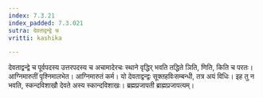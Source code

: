 ```yaml
---
index: 7.3.21
index_padded: 7.3.021
sutra: देवताद्वन्द्वे च
vritti: kashika

---
```

देवताद्वन्द्वे च पूर्वपदस्य उत्तरपदस्य च अचामादेरचः स्थाने वृद्धिर् भवति तद्धिते ञिति, णिति, किति च परतः। आग्निमारुतीं पृश्निमालभेत। आग्निमारुतं कर्म। यो देवताद्वन्द्वः सूक्तहविःसम्बन्धी, तत्र अयं विधिः। इह तु न भवति, स्कन्दविशाखौ देवते अस्य स्कान्दविशाखः। ब्रह्मप्रजापती ब्राह्मप्रजापत्यम्।